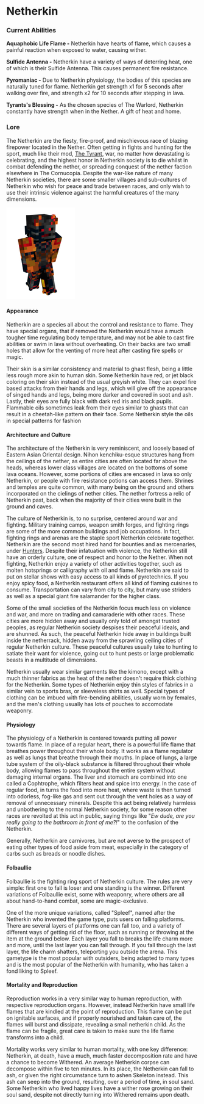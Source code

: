 # Netherkin

### Current Abilities

**Aquaphobic Life Flame -** Netherkin have hearts of flame, which causes a painful reaction when exposed to water, causing wither.

**Sulfide Antenna -** Netherkin have a variety of ways of deterring heat, one of which is their Sulfide Antenna. This causes permanent fire resistance.

**Pyromaniac -** Due to Netherkin physiology, the bodies of this species are naturally tuned for flame. Netherkin get strength x1 for 5 seconds after walking over fire, and strength x2 for 10 seconds after stepping in lava.

**Tyrants's Blessing -** As the chosen species of The Warlord, Netherkin constantly have strength when in the Nether. A gift of heat and home.

### Lore

The Netherkin are the fiesty, fire-proof, and mischievous race of blazing firepower located in the Nether. Often getting in fights and hunting for the sport, much like their mod, [The Tyrant](../../../lore-of-the-lands/mods-and-gods/the-tyrant.md), war, no matter how devastating is celebrating, and the highest honor in Netherkin society is to die whilst in combat defending the nether, or spreading conquest of the nether faction elsewhere in The Cornucopia. Despite the war-like nature of many Netherkin societies, there are some smaller villages and sub-cultures of Netherkin who wish for peace and trade between races, and only wish to use their intrinsic violence against the harmful creatures of the many dimensions.

![Netherkin](<../../../.gitbook/assets/body (1).png>)

#### Appearance

Netherkin are a species all about the control and resistance to flame. They have special organs, that if removed the Netherkin would have a much tougher time regulating body temperature, and may not be able to cast fire abilities or swim in lava without overheating. On their backs are two small holes that allow for the venting of more heat after casting fire spells or magic.&#x20;

Their skin is a similar consistency and material to ghast flesh, being a little less rough more akin to human skin. Some Netherkin have red, or jet black coloring on their skin instead of the usual greyish white. They can expel fire based attacks from their hands and legs, which will give off the appearance of singed hands and legs, being more darker and covered in soot and ash. Lastly, their eyes are fully black with dark red iris and black pupils. Flammable oils sometimes leak from their eyes similar to ghasts that can result in a cheetah-like pattern on their face. Some Netherkin style the oils in special patterns for fashion

#### Architecture and Culture

The architecture of the Netherkin is very reminiscent, and loosely based of Eastern Asian Oriental design. Nihon kenchiku-esque structures hang from the ceilings of the nether, as entire cities are often located far above the heads, whereas lower class villages are located on the bottoms of some lava oceans. However, some portions of cities are encased in lava so only Netherkin, or people with fire resistance potions can access them. Shrines and temples are quite common, with many being on the ground and others incorporated on the cielings of nether cities. The nether fortress a relic of Netherkin past, back when the majority of their cities were built in the ground and caves.

The culture of Netherkin is, to no surprise, centered around war and fighting. Military training camps, weapon smith forges, and fighting rings are some of the more common buildings and job occupations. In fact, fighting rings and arenas are the staple sport Netherkin celebrate together. Netherkin are the second most hired hand for bounties and as mercenaries, under [Hunters](hunter/). Despite their infatuation with violence, the Netherkin still have an orderly culture, one of respect and honor to the Nether. When not fighting, Netherkin enjoy a variety of other activities together, such as molten hotsprings or calligraphy with oil and flame. Netherkin are said to put on stellar shows with easy access to all kinds of pyrotechnics. If you enjoy spicy food, a Netherkin restaurant offers all kind of flaming cuisines to consume. Transportation can vary from city to city, but many use striders as well as a special giant fire salamander for the higher class.

Some of the small societies of the Netherkin focus much less on violence and war, and more on trading and camaraderie with other races. These cities are more hidden away and usually only told of amongst trusted peoples, as regular Netherkin society despises their peaceful ideals, and are shunned. As such, the peaceful Netherkin hide away in buildings built inside the netherrack, hidden away from the sprawling ceiling cities of regular Netherkin culture. These peaceful cultures usually take to hunting to satiate their want for violence, going out to hunt pests or large problematic beasts in a multitude of dimensions.

Netherkin usually wear similar garments like the kimono, except with a much thinner fabrics as the heat of the nether doesn't require thick clothing for the Netherkin. Some types of Netherkin enjoy thin styles of fabrics in a similar vein to sports bras, or sleeveless shirts as well. Special types of clothing can be imbued with fire-bending abilities, usually worn by females, and the men's clothing usually has lots of pouches to accomodate weaponry.

#### Physiology

The physiology of a Netherkin is centered towards putting all power towards flame. In place of a regular heart, there is a powerful life flame that breathes power throughout their whole body. It works as a flame regulator as well as lungs that breathe through their mouths. In place of lungs, a large tube system of the oily-black substance is filtered throughout their whole body, allowing flames to pass throughout the entire system without damaging internal organs. The liver and stomach are combined into one called a Cophtrophe, which filters heat and spice into energy. In the case of regular food, in turns the food into more heat, where waste is then turned into odorless, fog-like gas and sent out through the vent holes as a way of removal of unnecessary minerals. Despite this act being relatively harmless and unbothering to the normal Netherkin society, for some reason other races are revolted at this act in public, saying things like "_Ew dude, are you really going to the bathroom in front of me?!_" to the confusion of the Netherkin.

Generally, Netherkin are carnivores, but are not averse to the prospect of eating other types of food aside from meat, especially in the category of carbs such as breads or noodle dishes.

#### Folbaullie

Folbaullie is the fighting ring sport of Netherkin culture. The rules are very simple: first one to fall is loser and one standing is the winner. Different variations of Folbaullie exist, some with weaponry, where others are all about hand-to-hand combat, some are magic-exclusive.

One of the more unique variations, called "Spleef", named after the Netherkin who invented the game type, puts users on falling platforms. There are several layers of platforms one can fall too, and a variety of different ways of getting rid of the floor, such as running or throwing at the item at the ground below. Each layer you fall to breaks the life charm more and more, until the last layer you can fall through. If you fall through the last layer, the life charm shatters, teleporting you outside the arena. This gametype is the most popular with outsiders, being adapted to many types and is the most popular of the Netherkin with humanity, who has taken a fond liking to Spleef.

#### Mortality and Reproduction

Reproduction works in a very similar way to human reproduction, with respective reproduction organs. However, instead Netherkin have small life flames that are kindled at the point of reproduction. This flame can be put on ignitable surfaces, and if properly nourished and taken care of, the flames will burst and dissipate, revealing a small netherkin child. As the flame can be fragile, great care is taken to make sure the life flame transforms into a child.

Mortality works very similar to human mortality, with one key difference: Netherkin, at death, have a much, much faster decomposition rate and have a chance to become Withered. An average Netherkin corpse can decompose within five to ten minutes. In its place, the Netherkin can fall to ash, or given the right circumstance turn to ashen Skeleton instead. This ash can seep into the ground, resulting, over a period of time, in soul sand. Some Netherkin who lived happy lives have a wither rose growing on their soul sand, despite not directly turning into Withered remains upon death.

